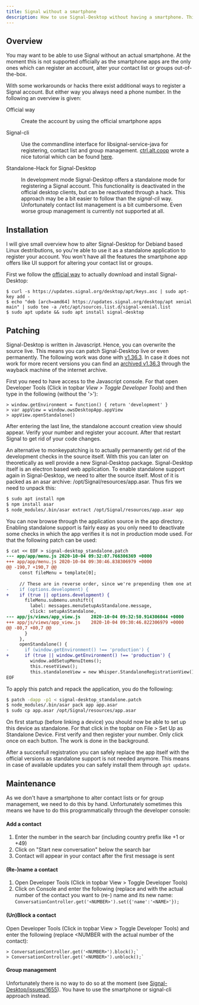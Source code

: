 ```yaml
---
title: Signal without a smartphone
description: How to use Signal-Desktop without having a smartphone. This tutorial requires some knowledge about linux.
---
```


## Overview

You may want to be able to use Signal without an actual smartphone. At the
moment this is not supported officially as the smartphone apps are the only ones
which can register an account, alter your contact list or groups out-of-the-box.

With some workarounds or hacks there exist additional ways to register a
Signal account. But either way you always need a phone number. In the following
an overview is given:

<dl>
  <dt>Official way</dt>
  <dd>

  Create the account by using the official smartphone apps

  </dd>

  <dt>Signal-cli</dt>
  <dd>

  Use the commandline interface for libsignal-service-java for registering,
  contact list and group management. [ctrl.alt.coop](https://ctrl.alt.coop/)
  wrote a nice tutorial which can be found
  [here](https://ctrl.alt.coop/en/post/signal-without-a-smartphone/).

  </dd>

  <dt>Standalone-Hack for Signal-Desktop<dt>
  <dd>

  In development mode Signal-Desktop offers a standalone mode for registering a
  Signal account. This functionality is deactivated in the official desktop
  clients, but can be reactivated through a hack. This approach may be a bit
  easier to follow than the *signal-cli* way. Unfortunately contact list
  management is a bit cumbersome. Even worse group management is currently not
  supported at all.

  </dd>
</dl>


## Installation

I will give small overview how to alter Signal-Desktop for Debiand based Linux
destributions, so you're able to use it as a standalone application to register
your account. You won't have all the features the smartphone app offers like UI
support for altering your contact list or groups.

First we follow the [official way](https://signal.org/en/download) to actually
download and install Signal-Desktop:

```
$ curl -s https://updates.signal.org/desktop/apt/keys.asc | sudo apt-key add -
$ echo "deb [arch=amd64] https://updates.signal.org/desktop/apt xenial main" | sudo tee -a /etc/apt/sources.list.d/signal-xenial.list
$ sudo apt update && sudo apt install signal-desktop
```


## Patching

Signal-Desktop is written in Javascript. Hence, you can overwrite the source
live. This means you can patch Signal-Desktop live or even permanently. The
following work was done with
[v1.36.3](https://updates.signal.org/desktop/apt/pool/main/s/signal-desktop/signal-desktop_1.36.3_amd64.deb).
In case it does not work for more recent versions you can find an
[archived v1.36.3](https://web.archive.org/web/20201005144916/https://updates.signal.org/desktop/apt/pool/main/s/signal-desktop/signal-desktop_1.36.3_amd64.deb)
through the wayback machine of the internet archive.

<tabs>
<tab label="Monkeypatching">

First you need to have access to the Javascript console. For that open Developer Tools (Click in topbar *View > Toggle Developer Tools*) and then type in the following (without the '>'):

```
> window.getEnvironment = function() { return 'development' }
> var appView = window.owsDesktopApp.appView
> appView.openStandalone()
```

After entering the last line, the standalone account creation view should appear. Verify your number and register your account. After that restart Signal to get rid of your code changes.

</tab>

<tab label="Permant patch">

An alternative to monkeypatching is to actually permanently get rid of the development checks in the source itself. 
With this you can later on theoretically as well provide a new Signal-Desktop package.
Signal-Desktop itself is an electron based web application. To enable standalone support
again in Signal-Desktop, we need to alter the source itself. Most of it is
packed as an asar archive: /opt/Signal/resources/app.asar. Thus firs we need
to unpack this:


```sh
$ sudo apt install npm
$ npm install asar
$ node_modules/.bin/asar extract /opt/Signal/resources/app.asar app
```

You can now browse through the application source in the app directory. Enabling
standalone support is fairly easy as you only need to deactivate some checks in
which the app verifies it is not in production mode used. For that the following
patch can be used:

```diff
$ cat << EOF > signal-desktop_standalone.patch
--- app/app/menu.js	2020-10-04 09:32:07.766306369 +0000
+++ app/app/menu.js	2020-10-04 09:30:46.838306979 +0000
@@ -190,7 +190,7 @@
     const fileMenu = template[0];
 
     // These are in reverse order, since we're prepending them one at a time
-    if (options.development) {
+    if (true || options.development) {
       fileMenu.submenu.unshift({
         label: messages.menuSetupAsStandalone.message,
         click: setupAsStandalone,
--- app/js/views/app_view.js	2020-10-04 09:32:50.914306044 +0000
+++ app/js/views/app_view.js	2020-10-04 09:30:46.822306979 +0000
@@ -80,7 +80,7 @@
       }
     },
     openStandalone() {
-      if (window.getEnvironment() !== 'production') {
+      if (true || window.getEnvironment() !== 'production') {
         window.addSetupMenuItems();
         this.resetViews();
         this.standaloneView = new Whisper.StandaloneRegistrationView();
EOF
```

To apply this patch and repack the application, you do the following:

```bash
$ patch -dapp -p1 < signal-desktop_standalone.patch
$ node_modules/.bin/asar pack app app.asar
$ sudo cp app.asar /opt/Signal/resources/app.asar
```

On first startup (before linking a device) you should now be able to set up
this device as standalone. For that click in the topbar on File > Set Up as
Standalone Device. First verify and then register your number. Only click once
on each button. The work is done in the background.

After a succesfull registration you can safely replace the app itself with the
official versions as standalone support is not needed anymore. This means in
case of available updates you can safely install them through `apt update`.

</tab>
</tabs>


## Maintenance

As we don't have a smartphone to alter contact lists or for group management,
we need to do this by hand. Unfortunately sometimes this means we have to do
this programmatically through the developer console:

#### Add a contact
1. Enter the number in the search bar (including country prefix like +1 or +49)
2. Click on "Start new conversation" below the search bar
3. Contact will appear in your contact after the first message is sent

#### (Re-)name a contact
1. Open Developer Tools (Click in topbar View > Toggle Developer Tools)
2. Click on Console and enter the following (replace <NUMBER> and <NAME> with
   the actual number of the contact you want to (re-) name and its new name:
   `ConversationController.get('<NUMBER>').set({'name':'<NAME>'});`

#### (Un)Block a contact
Open Developer Tools (Click in topbar View > Toggle Developer Tools) and enter the following (replace <NUMBER with the actual number of the contact):

```
> ConversationController.get('<NUMBER>').block();`
> ConversationController.get('<NUMBER>').unblock();`
```

#### Group management
Unfortunately there is no way to do so at the moment (see [Signal-Desktop/issues/1655](https://github.com/signalapp/Signal-Desktop/issues/1655)). You have to use the smartphone or signal-cli approach instead.
